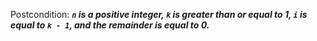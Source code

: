 Postcondition: ***`n` is a positive integer, `k` is greater than or equal to 1, `i` is equal to `k - 1`, and the remainder is equal to 0.***
